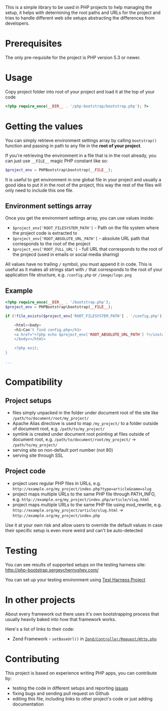 This is a simple library to be used in PHP projects to help managing the setup, it helps with determining the root paths and URLs for the project and tries to handle different web site setups abstracting the differences from developers.

Prerequisites
=============
The only pre-requisite for the project is PHP version 5.3 or newer.

Usage
=====
Copy project folder into root of your project and load it at the top of your code

```php
<?php require_once(__DIR__ . '/php-bootstrap/bootstrap.php'); ?>
```

Getting the values
==================
You can simply retrieve environment settings array by calling `bootstrap()` function and passing in path to any file in the **root of your project**.

If you're retrieving the environment in a file that is in the root already, you can just use `__FILE__` magic PHP constant like so:

```php
$project_env = PHPBootstrap\bootstrap(__FILE__);
```

It is useful to get environment in one global file in your project and usually a good idea to put it in the root of the project, this way the rest of the files will only need to include this one file.

Environment settings array
---------------
Once you get the environment settings array, you can use values inside:

- `$project_env['ROOT_FILESYSTEM_PATH']` - Path on the file system where the project code is extracted to
- `$project_env['ROOT_ABSOLUTE_URL_PATH']` - absolute URL path that corresponds to the root of the project
- `$project_env['ROOT_FULL_URL']` - full URL that corresponds to the root of the projecd (used in emails or social media sharing)

All values have no trailing `/` symbol, you must append it in code.
This is useful as it makes all strings start with `/` that corresponds to the root of your application file structure, e.g. `/config.php` or `/image/logo.png`

Example
-------
```php
<?php require_once(__DIR__ . '/bootstrap.php');
$project_env = PHPBootstrap\bootstrap(__FILE__);

if (!file_exists($project_env['ROOT_FILESYSTEM_PATH'] . '/config.php')) { ?>

	<html><body>
	<h1>Can't find config.php</h1>
	<a href="<?php echo $project_env['ROOT_ABSOLUTE_URL_PATH'] ?>/install.php">Run the installation</a>
	</body></html>

	<?php exit;
}

...
```
Compatibility
=============

Project setups
--------------
- files simply unpacked in the folder under document root of the site like `/path/to/document/root/my_project/`
- Apache Alias directove is used to map `/my_project/` to a folder outside of document root, e.g. `/path/to/my_project/`
- symlink is created under document root pointing at files outside of document root, e.g. `/path/to/document/root/my_project/` -> `/path/to/my_project/`
- serving site on non-default port number (not 80)
- serving site through SSL

Project code
------------
- project uses regular PHP files in URLs, e.g. `http://example.org/my_project/index.php?type=article&name=slug`
- project maps multiple URLs to the same PHP file through PATH_INFO, e.g. `http://example.org/my_project/index.php/article/slug.html`
- project maps multiple URLs to the same PHP file using mod_rewrite, e.g. `http://example.org/my_project/article/slug.html` -> `http://example.org/my_project/index.php`

Use it at your own risk and allow users to override the default values in case their specific setup is even more weird and can't be auto-detected

Testing
=======
You can see results of supported setups on the testing harness site:
http://php-bootstrap.sergeychernyshev.com/

You can set up your testing environment using [Test Harness Project](https://github.com/sergeychernyshev/php-bootstrap-test)

In other projects
=================
About every framework out there uses it's own bootstrapping process that usually heavily baked into how that framework works.

Here's a list of links to their code:

- Zend Framework - `setBaseUrl()` in [`Zend/Controller/Request/Http.php`](https://github.com/zendframework/zf2/blob/d8adfe90da23af119ae5732195ad50af0009d672/library/Zend/Http/PhpEnvironment/Request.php#L147)

Contributing
============
This project is based on experience writing PHP apps, you can contribute by:

- testing the code in different setups and reporting [issues](https://github.com/sergeychernyshev/php-bootstrap/issues)
- fixing bugs and sending pull request on Github
- editing this file, including links to other project's code or just adding documentation
